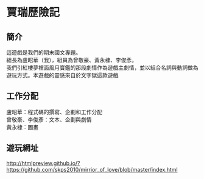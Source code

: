 # 賈瑞歷險記

## 簡介
這遊戲是我們的期末國文專題。  
組長為盧昭華（我），組員為曾敬豪、黃永棣、李俊彥。  
我們引紅樓夢裡面風月寶鑑的那段劇情作為遊戲主劇情，並以組合名詞與動詞做為遊玩方式。本遊戲的靈感來自於文字獄這款遊戲

## 工作分配
盧昭華：程式碼的撰寫、企劃和工作分配  
曾敬豪、李俊彥：文本、企劃與劇情  
黃永棣：圖畫 

## 遊玩網址
http://htmlpreview.github.io/?https://github.com/skps2010/mirrior_of_love/blob/master/index.html
